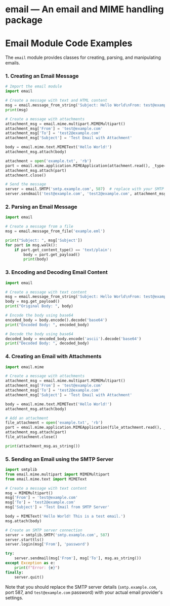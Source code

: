 # email — An email and MIME handling package

**Email Module Code Examples**
=====================================

The `email` module provides classes for creating, parsing, and manipulating emails.

### 1. Creating an Email Message

```python
# Import the email module
import email

# Create a message with text and HTML content
msg = email.message_from_string('Subject: Hello World\nFrom: test@example.com\nTo: test2@example.com\n\nHello World!\n\nThis is a test email.')
print(msg)

# Create a message with attachments
attachment_msg = email.mime.multipart.MIMEMultipart()
attachment_msg['From'] = 'test@example.com'
attachment_msg['To'] = 'test2@example.com'
attachment_msg['Subject'] = 'Test Email with Attachment'

body = email.mime.text.MIMEText('Hello World!')
attachment_msg.attach(body)

attachment = open('example.txt', 'rb')
part = email.mime.application.MIMEApplication(attachment.read(), _type='application/octet-stream')
attachment_msg.attach(part)
attachment.close()

# Send the message
server = email.SMTP('smtp.example.com', 587)  # replace with your SMTP server details
server.sendmail('test@example.com', 'test2@example.com', attachment_msg.as_string())
```

### 2. Parsing an Email Message

```python
import email

# Create a message from a file
msg = email.message_from_file('example.eml')

print("Subject: ", msg['Subject'])
for part in msg.walk():
    if part.get_content_type() == 'text/plain':
        body = part.get_payload()
        print(body)
```

### 3. Encoding and Decoding Email Content

```python
import email

# Create a message with text content
msg = email.message_from_string('Subject: Hello World\nFrom: test@example.com\nTo: test2@example.com\n\nHello World!\n\nThis is a test email.')
body = msg.get_payload()
print("Original Body: ", body)

# Encode the body using base64
encoded_body = body.encode().decode('base64')
print("Encoded Body: ", encoded_body)

# Decode the body using base64
decoded_body = encoded_body.encode('ascii').decode('base64')
print("Decoded Body: ", decoded_body)
```

### 4. Creating an Email with Attachments

```python
import email.mime

# Create a message with attachments
attachment_msg = email.mime.multipart.MIMEMultipart()
attachment_msg['From'] = 'test@example.com'
attachment_msg['To'] = 'test2@example.com'
attachment_msg['Subject'] = 'Test Email with Attachment'

body = email.mime.text.MIMEText('Hello World!')
attachment_msg.attach(body)

# Add an attachment
file_attachment = open('example.txt', 'rb')
part = email.mime.application.MIMEApplication(file_attachment.read(), _type='application/octet-stream')
attachment_msg.attach(part)
file_attachment.close()

print(attachment_msg.as_string())
```

### 5. Sending an Email using the SMTP Server

```python
import smtplib
from email.mime.multipart import MIMEMultipart
from email.mime.text import MIMEText

# Create a message with text content
msg = MIMEMultipart()
msg['From'] = 'test@example.com'
msg['To'] = 'test2@example.com'
msg['Subject'] = 'Test Email from SMTP Server'

body = MIMEText('Hello World! This is a test email.')
msg.attach(body)

# Create an SMTP server connection
server = smtplib.SMTP('smtp.example.com', 587)
server.starttls()
server.login(msg['From'], 'password')

try:
    server.sendmail(msg['From'], msg['To'], msg.as_string())
except Exception as e:
    print(f"Error: {e}")
finally:
    server.quit()
```

Note that you should replace the SMTP server details (`smtp.example.com`, port 587, and `test@example.com` password) with your actual email provider's settings.
